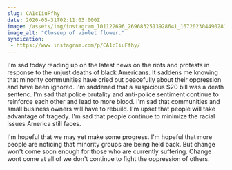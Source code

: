 ```yaml
---
slug: CA1cIiuFfhy
date: 2020-05-31T02:11:03.000Z
image: /assets/img/instagram_101122696_2696832513928641_167202304490281740_n_18036684754260739.jpg
image_alt: "Closeup of violet flower."
syndication:
 - https://www.instagram.com/p/CA1cIiuFfhy/
---
```


I'm sad today reading up on the latest news on the riots and protests in response to the unjust deaths of black Americans. It saddens me knowing that minority communities have cried out peacefully about their oppression and have been ignored. I'm saddened that a suspicious $20 bill was a death sentenc. I'm sad that police brutality and anti-police sentiment continue to reinforce each other and lead to more blood. I'm sad that communities and small business owners will have to rebuild. I'm upset that people will take advantage of tragedy. I'm sad that people continue to minimize the racial issues America still faces.

I'm hopeful that we may yet make some progress. I'm hopeful that more people are noticing that minority groups are being held back. But change won't come soon enough for those who are currently suffering. Change wont come at all of we don't continue to fight the oppression of others.

